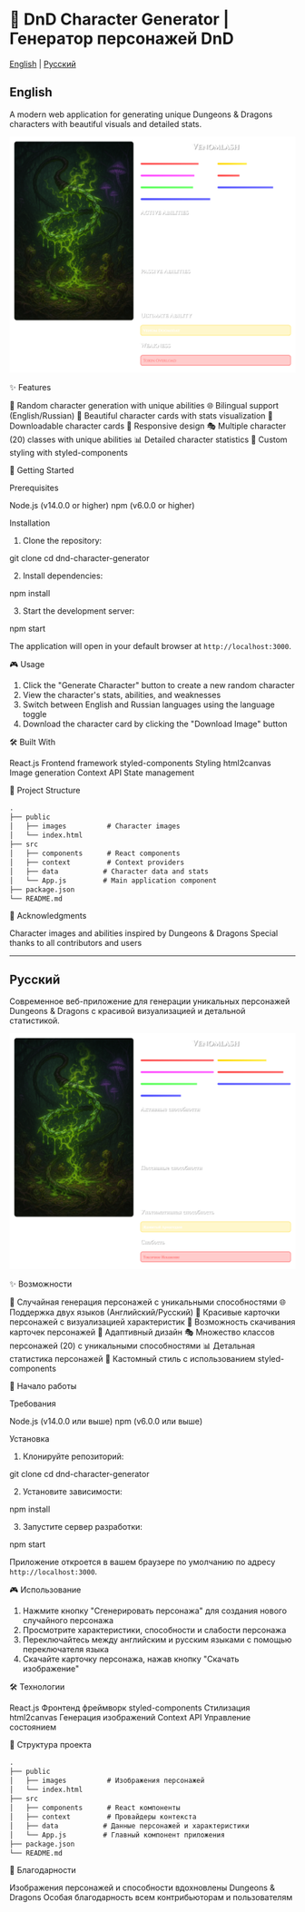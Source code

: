 # 🎲 DnD Character Generator | Генератор персонажей DnD

[English](#english) | [Русский](#русский)

<h2 id="english">English</h2>

A modern web application for generating unique Dungeons & Dragons characters with beautiful visuals and detailed stats.

![DnD Character Generator](public/images/preview-en.png)

✨ Features

🎯 Random character generation with unique abilities
🌐 Bilingual support (English/Russian)
🎨 Beautiful character cards with stats visualization
💾 Downloadable character cards
📱 Responsive design
🎭 Multiple character (20) classes with unique abilities
📊 Detailed character statistics
🎨 Custom styling with styled-components

🚀 Getting Started

Prerequisites

Node.js (v14.0.0 or higher)
npm (v6.0.0 or higher)

Installation

1. Clone the repository:

git clone
cd dnd-character-generator

2. Install dependencies:

npm install

3. Start the development server:

npm start

The application will open in your default browser at `http://localhost:3000`.

🎮 Usage

1. Click the "Generate Character" button to create a new random character
2. View the character's stats, abilities, and weaknesses
3. Switch between English and Russian languages using the language toggle
4. Download the character card by clicking the "Download Image" button

🛠️ Built With

React.js Frontend framework
styled-components Styling
html2canvas Image generation
Context API State management

📁 Project Structure

    .
    ├── public
    │   ├── images          # Character images
    │   └── index.html
    ├── src
    │   ├── components      # React components
    │   ├── context         # Context providers
    │   ├── data           # Character data and stats
    │   └── App.js         # Main application component
    ├── package.json
    └── README.md

🙏 Acknowledgments

Character images and abilities inspired by Dungeons & Dragons
Special thanks to all contributors and users

---

<h2 id="русский">Русский</h2>

Современное веб-приложение для генерации уникальных персонажей Dungeons & Dragons с красивой визуализацией и детальной статистикой.

![Генератор персонажей DnD](public/images/preview-ru.png)

✨ Возможности

🎯 Случайная генерация персонажей с уникальными способностями
🌐 Поддержка двух языков (Английский/Русский)
🎨 Красивые карточки персонажей с визуализацией характеристик
💾 Возможность скачивания карточек персонажей
📱 Адаптивный дизайн
🎭 Множество классов персонажей (20) с уникальными способностями
📊 Детальная статистика персонажей
🎨 Кастомный стиль с использованием styled-components

🚀 Начало работы

Требования

Node.js (v14.0.0 или выше)
npm (v6.0.0 или выше)

Установка

1. Клонируйте репозиторий:

git clone
cd dnd-character-generator

2. Установите зависимости:

npm install

3. Запустите сервер разработки:

npm start

Приложение откроется в вашем браузере по умолчанию по адресу `http://localhost:3000`.

🎮 Использование

1. Нажмите кнопку "Сгенерировать персонажа" для создания нового случайного персонажа
2. Просмотрите характеристики, способности и слабости персонажа
3. Переключайтесь между английским и русским языками с помощью переключателя языка
4. Скачайте карточку персонажа, нажав кнопку "Скачать изображение"

🛠️ Технологии

React.js Фронтенд фреймворк
styled-components Стилизация
html2canvas Генерация изображений
Context API Управление состоянием

📁 Структура проекта

    .
    ├── public
    │   ├── images          # Изображения персонажей
    │   └── index.html
    ├── src
    │   ├── components      # React компоненты
    │   ├── context         # Провайдеры контекста
    │   ├── data           # Данные персонажей и характеристики
    │   └── App.js         # Главный компонент приложения
    ├── package.json
    └── README.md

🙏 Благодарности

Изображения персонажей и способности вдохновлены Dungeons & Dragons
Особая благодарность всем контрибьюторам и пользователям